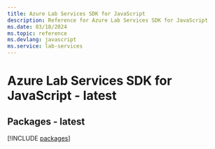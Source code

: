 ```yaml
---
title: Azure Lab Services SDK for JavaScript
description: Reference for Azure Lab Services SDK for JavaScript
ms.date: 03/18/2024
ms.topic: reference
ms.devlang: javascript
ms.service: lab-services
---
```

# Azure Lab Services SDK for JavaScript - latest
## Packages - latest
[!INCLUDE [packages](lab-services-index.md)]